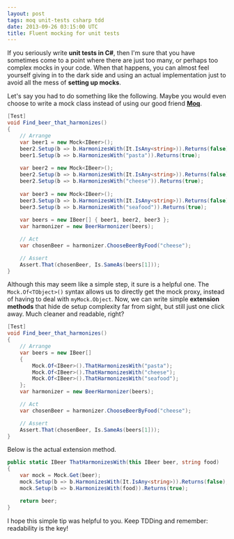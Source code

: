```yaml
---
layout: post
tags: moq unit-tests csharp tdd
date: 2013-09-26 03:15:00 UTC
title: Fluent mocking for unit tests
---
```


If you seriously write **unit tests in C#**, then I'm sure that you have sometimes come to a point where there are just too many, or perhaps too complex mocks in your code. When that happens, you can almost feel yourself giving in to the dark side and using an actual implementation just to avoid all the mess of **setting up mocks**.

<!--more-->

Let's say you had to do something like the following. Maybe you would even choose to write a mock class instead of using our good friend **[Moq](https://github.com/Moq/moq4 "Moq")**.

```csharp
[Test]
void Find_beer_that_harmonizes()
{
    // Arrange
    var beer1 = new Mock<IBeer>();
    beer2.Setup(b => b.HarmonizesWith(It.IsAny<string>)).Returns(false);
    beer1.Setup(b => b.HarmonizesWith("pasta")).Returns(true);
    
    var beer2 = new Mock<IBeer>();
    beer2.Setup(b => b.HarmonizesWith(It.IsAny<string>)).Returns(false);
    beer2.Setup(b => b.HarmonizesWith("cheese")).Returns(true);
    
    var beer3 = new Mock<IBeer>();
    beer3.Setup(b => b.HarmonizesWith(It.IsAny<string>)).Returns(false);
    beer3.Setup(b => b.HarmonizesWith("seafood")).Returns(true);
    
    var beers = new IBeer[] { beer1, beer2, beer3 };
    var harmonizer = new BeerHarmonizer(beers);

    // Act
    var chosenBeer = harmonizer.ChooseBeerByFood("cheese");

    // Assert
    Assert.That(chosenBeer, Is.SameAs(beers[1]));
}
```

Although this may seem like a simple step, it sure is a helpful one. The `Mock.Of<TObject>()` syntax allows us to directly get the mock proxy, instead of having to deal with `myMock.Object`. Now, we can write simple **extension methods** that hide de setup complexity far from sight, but still just one click away. Much cleaner and readable, right?

```csharp
[Test]
void Find_beer_that_harmonizes()
{
    // Arrange
    var beers = new IBeer[]
    {
        Mock.Of<IBeer>().ThatHarmonizesWith("pasta");
        Mock.Of<IBeer>().ThatHarmonizesWith("cheese");
        Mock.Of<IBeer>().ThatHarmonizesWith("seafood");
    };
    var harmonizer = new BeerHarmonizer(beers);

    // Act
    var chosenBeer = harmonizer.ChooseBeerByFood("cheese");

    // Assert
    Assert.That(chosenBeer, Is.SameAs(beers[1]));
}
```

Below is the actual extension method.

```csharp
public static IBeer ThatHarmonizesWith(this IBeer beer, string food)
{
    var mock = Mock.Get(beer);
    mock.Setup(b => b.HarmonizesWith(It.IsAny<string>)).Returns(false);
    mock.Setup(b => b.HarmonizesWith(food)).Returns(true);

    return beer;
}
```

I hope this simple tip was helpful to you. Keep TDDing and remember: readability is the key!